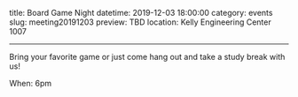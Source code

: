 title: Board Game Night 
datetime: 2019-12-03 18:00:00
category: events
slug: meeting20191203
preview: TBD
location: Kelly Engineering Center 1007

---
Bring your favorite game or just come hang out and take a study break with us!

When: 6pm
